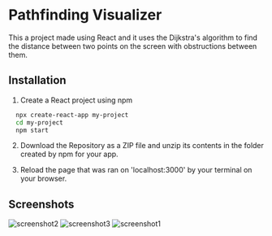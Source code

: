 
# Pathfinding Visualizer

This a project made using React and it uses the Dijkstra's algorithm to find the distance between two points on the screen with obstructions between them.



## Installation

1. Create a React project using npm

```bash
  npx create-react-app my-project
  cd my-project
  npm start
```
2. Download the Repository as a ZIP file and unzip its contents in the folder created by npm for your app.

3. Reload the page that was ran on 'localhost:3000' by your terminal on your browser.
    
## Screenshots

![screenshot2](https://user-images.githubusercontent.com/66397721/150685153-306abe1c-95af-4201-b16c-7e5fe276b3ea.png)
![screenshot3](https://user-images.githubusercontent.com/66397721/150685158-d19a1f4d-1c6c-4f1b-8dd3-e0bb56d87624.png)
![screenshot1](https://user-images.githubusercontent.com/66397721/150685159-c8b94720-c254-4ed5-9fd5-48408d427401.png)
